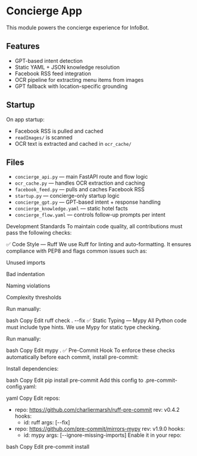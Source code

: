 # Concierge App

This module powers the concierge experience for InfoBot.

## Features

- GPT-based intent detection
- Static YAML + JSON knowledge resolution
- Facebook RSS feed integration
- OCR pipeline for extracting menu items from images
- GPT fallback with location-specific grounding

## Startup

On app startup:
- Facebook RSS is pulled and cached
- `readImages/` is scanned
- OCR text is extracted and cached in `ocr_cache/`

## Files

- `concierge_api.py` — main FastAPI route and flow logic
- `ocr_cache.py` — handles OCR extraction and caching
- `facebook_feed.py` — pulls and caches Facebook RSS
- `startup.py` — concierge-only startup logic
- `concierge_gpt.py` — GPT-based intent + response handling
- `concierge_knowledge.yaml` — static hotel facts
- `concierge_flow.yaml` — controls follow-up prompts per intent


Development Standards
To maintain code quality, all contributions must pass the following checks:

✅ Code Style — Ruff
We use Ruff for linting and auto-formatting. It ensures compliance with PEP8 and flags common issues such as:

Unused imports

Bad indentation

Naming violations

Complexity thresholds

Run manually:

bash
Copy
Edit
ruff check . --fix
✅ Static Typing — Mypy
All Python code must include type hints. We use Mypy for static type checking.

Run manually:

bash
Copy
Edit
mypy .
✅ Pre-Commit Hook
To enforce these checks automatically before each commit, install pre-commit:

Install dependencies:

bash
Copy
Edit
pip install pre-commit
Add this config to .pre-commit-config.yaml:

yaml
Copy
Edit
repos:
  - repo: https://github.com/charliermarsh/ruff-pre-commit
    rev: v0.4.2
    hooks:
      - id: ruff
        args: [--fix]
  - repo: https://github.com/pre-commit/mirrors-mypy
    rev: v1.9.0
    hooks:
      - id: mypy
        args: [--ignore-missing-imports]
Enable it in your repo:

bash
Copy
Edit
pre-commit install